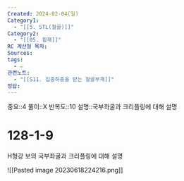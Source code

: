 ```yaml
---
Created: 2024-02-04(일)
Category1:
  - "[[5. STL(철골)]]"
Category2:
  - "[[05. 휨재]]"
RC 계산형 목차: 
Sources: 
tags:
  - ✏️
관련노트:
  - "[[S11. 집중하중을 받는 철골부재]]"
정답: 
---
```

중요::4
풀이::X
반복도::10
설명::국부좌굴과 크리플링에 대해 설명
#  128-1-9



H형강 보의 국부좌굴과 크리플링에 대해 설명

![[Pasted image 20230618224216.png]]